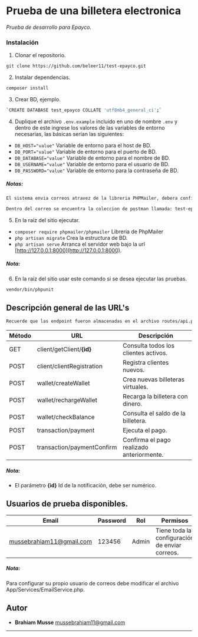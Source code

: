 # Prueba de una billetera electronica

_Prueba de desarrollo para Epayco._


### Instalación

1. Clonar el repositorio.

```sh 
git clone https://github.com/beleer11/test-epayco.git
```

2. Instalar dependencias.

```sh 
composer install
```
3. Crear BD, ejemplo.

```sh 
`CREATE DATABASE test_epayco COLLATE 'utf8mb4_general_ci';`
```

4. Duplique el archivo `.env.example` incluido en uno de nombre `.env` y dentro de este ingrese los valores de las variables de entorno necesarias, las básicas serían las siguientes:
- `DB_HOST="value"` Variable de entorno para el host de BD.
- `DB_PORT="value"` Variable de entorno para el puerto de BD.
- `DB_DATABASE="value"` Variable de entorno para el nombre de BD.
- `DB_USERNAME="value"` Variable de entorno para el usuario de BD.
- `DB_PASSWORD="value"` Variable de entorno para la contraseña de BD.

##### Notas:
```sh 
El sistema envia correos atravez de la libreria PHPMailer, debera configurar el correo gmail de preferencia para configurar las contraseñas de aplicaciones de gmail. Alli tendra que colocar con el nombre de PHPMailer. 
```
```sh 
Dentro del correo se encuentra la coleccion de postman llamada: test-epayco.postman_collection
```

5. En la raíz del sitio ejecutar.
- `composer require phpmailer/phpmailer` Libreria de PhpMailer
- `php artisan migrate` Crea la estructura de BD. 
- `php artisan serve` Arranca el servidor web bajo la url [http://127.0.0.1:8000](http://127.0.0.1:8000).

##### Nota:
6. En la raíz del sitio usar este comando si se desea ejecutar las pruebas.
```sh 
vendor/bin/phpunit
```

## Descripción general de las URL's 

```sh 
Recuerde que las endpoint fueron almacenadas en el archivo routes/api.php
```
Método|URL|Descripción
 ------ | ------ | ------ 
GET|client/getClient/__{id}__|Consulta todos los clientes activos.
POST|client/clientRegistration|Registra clientes nuevos.
POST|wallet/createWallet|Crea nuevas billeteras virtuales.
POST|wallet/rechargeWallet|Recarga la billetera con dinero.
POST|wallet/checkBalance|Consulta el saldo de la billetera.
POST|transaction/payment|Ejecuta el pago.
POST|transaction/paymentConfirm|Confirma el pago realizado anteriormente.


##### Nota: 
- El parámetro __{id}__ Id de la notificación, debe ser numérico.

## Usuarios de prueba disponibles.

Email|Password|Rol|Permisos
 ------ | ------ | ------ | ------
mussebrahiam11@gmail.com|123456|Admin|Tiene toda la configuración de enviar correos.

##### Nota: 
Para configurar su propio usuario de correos debe modificar el archivo App/Services/EmailService.php.
## Autor️ 

* **Brahiam Musse** [mussebrahiam11@gmail.com](mailto:mussebrahiam11@gmail.com)


------------------------
